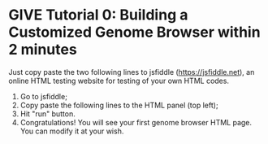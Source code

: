 # GIVE Tutorial 0: Building a Customized Genome Browser within 2 minutes

Just copy paste the two following lines to jsfiddle (https://jsfiddle.net), an online HTML testing website for testing of your own HTML codes. 
1) Go to  jsfiddle;
2) Copy paste the following lines to the HTML panel (top left);
3) Hit "run" button.
4) Congratulations! You will see your first genome browser HTML page. You can modify it at your wish.


